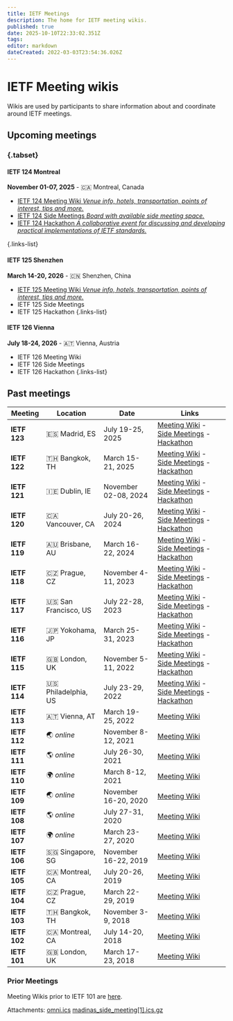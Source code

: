 ```yaml
---
title: IETF Meetings
description: The home for IETF meeting wikis.
published: true
date: 2025-10-10T22:33:02.351Z
tags: 
editor: markdown
dateCreated: 2022-03-03T23:54:36.026Z
---
```


# IETF Meeting wikis

Wikis are used by participants to share information about and coordinate around IETF meetings. 

## Upcoming meetings 

### {.tabset}

#### IETF 124 Montreal
**November 01-07, 2025** - :canada: Montreal, Canada
- [IETF 124 Meeting Wiki *Venue info, hotels, transportation, points of interest, tips and more.*](/meeting/124)
- [IETF 124 Side Meetings *Board with available side meeting space.*](https://trello.com/b/s1hNprRf/ietf-124-side-meeting-scheduling)
- [IETF 124 Hackathon *A collaborative event for discussing and developing practical implementations of IETF standards.*](/meeting/124/hackathon)

{.links-list}

#### IETF 125 Shenzhen
**March 14-20, 2026** - :cn: Shenzhen, China
- [IETF 125 Meeting Wiki *Venue info, hotels, transportation, points of interest, tips and more.*](/meeting/125)
- IETF 125 Side Meetings
- IETF 125 Hackathon
{.links-list}

#### IETF 126 Vienna
**July 18-24, 2026** - :austria: Vienna, Austria
- IETF 126 Meeting Wiki
- IETF 126 Side Meetings
- IETF 126 Hackathon
{.links-list}

## Past meetings

| Meeting  | Location         | Date                | Links                                           |
|----------|------------------|---------------------|-------------------------------------------------|
| **IETF 123** | :es: Madrid, ES | July 19-25, 2025 | [Meeting Wiki](/meeting/123) - [Side Meetings](https://trello.com/b/6kmZPwOx) - [Hackathon](/meeting/123/hackathon) |
| **IETF 122** | :thailand: Bangkok, TH | March 15-21, 2025 | [Meeting Wiki](/meeting/122) - [Side Meetings](https://trello.com/b/R7yDMPyl) - [Hackathon](/meeting/122/hackathon) |
| **IETF 121** | :ireland: Dublin, IE | November 02-08, 2024 | [Meeting Wiki](/meeting/121) - [Side Meetings](/meeting/121/sidemeetings) - [Hackathon](/meeting/121/hackathon) |
| **IETF 120** | :canada: Vancouver, CA | July 20-26, 2024 | [Meeting Wiki](/meeting/120) - [Side Meetings](/meeting/120/sidemeetings) - [Hackathon](/meeting/120/hackathon) |
| **IETF 119** | :australia: Brisbane, AU | March 16-22, 2024 | [Meeting Wiki](/meeting/119) - [Side Meetings](/meeting/119/sidemeetings) - [Hackathon](/meeting/119/hackathon) |
**IETF 118** | :czech_republic: Prague, CZ | November 4-11, 2023 | [Meeting Wiki](/meeting/118) - [Side Meetings](/meeting/118/sidemeetings) - [Hackathon](/meeting/118/hackathon) |
| **IETF 117** | :us: San Francisco, US | July 22-28, 2023 | [Meeting Wiki](/meeting/117) - [Side Meetings](/meeting/117/sidemeetings) - [Hackathon](/meeting/117/hackathon) |
| **IETF 116** | :jp: Yokohama, JP | March 25-31, 2023 | [Meeting Wiki](/meeting/116) - [Side Meetings](/meeting/116/sidemeetings) - [Hackathon](/meeting/116/hackathon) |
| **IETF 115** | :uk: London, UK  | November 5-11, 2022 | [Meeting Wiki](/meeting/115) - [Side Meetings](/meeting/115/sidemeetings) - [Hackathon](/meeting/115/hackathon) |
| **IETF 114** | :us: Philadelphia, US | July 23-29, 2022 | [Meeting Wiki](/meeting/114) - [Side Meetings](/meeting/114/114sidemeetings) - [Hackathon](/meeting/114/114Hackathon) |
| **IETF 113** | :austria: Vienna, AT | March 19-25, 2022 | [Meeting Wiki](/meeting/113) |
| **IETF 112** | :earth_asia:	*online* | November 8-12, 2021 | [Meeting Wiki](/meeting/112) |
| **IETF 111** | :earth_americas:	*online* | July 26-30, 2021 | [Meeting Wiki](/meeting/111) |
| **IETF 110** | :earth_africa: *online* | March 8-12, 2021 | [Meeting Wiki](/meeting/110) |
| **IETF 109** | :earth_asia: *online* | November 16-20, 2020 | [Meeting Wiki](/meeting/109) |
| **IETF 108** | :earth_americas:	*online* | July 27-31, 2020 | [Meeting Wiki](/meeting/108) |
| **IETF 107** | :earth_africa: *online* | March 23-27, 2020 | [Meeting Wiki](/meeting/107) |
| **IETF 106** | :singapore: Singapore, SG | November 16-22, 2019 | [Meeting Wiki](/meeting/106) |
| **IETF 105** | :canada: Montreal, CA | July 20-26, 2019 | [Meeting Wiki](/meeting/105) |
| **IETF 104** | :czech_republic: Prague, CZ  | March 22-29, 2019 | [Meeting Wiki](/meeting/104) |
| **IETF 103** | :thailand: Bangkok, TH | November 3-9, 2018 | [Meeting Wiki](/meeting/103) |
| **IETF 102** | :canada: Montreal, CA  | July 14-20, 2018 | [Meeting Wiki](/meeting/102) |
| **IETF 101** | :uk: London, UK  | March 17-23, 2018 | [Meeting Wiki](/meeting/101) |

### Prior Meetings

Meeting Wikis prior to IETF 101 are [here](https://web.archive.org/web/20230913022211/https://www.ietf.org/registration/MeetingWiki/wiki/). 

Attachments:
[omni.ics](/omni.ics)
[madinas_side_meeting[1].ics.gz](/madinas_side_meeting[1].ics.gz)
